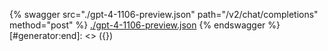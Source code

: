 [#generator:start]: <> ({ "template": "openapi" })
{% swagger src="./gpt-4-1106-preview.json" path="/v2/chat/completions" method="post" %}
[./gpt-4-1106-preview.json](./gpt-4-1106-preview.json)
{% endswagger %}
[#generator:end]: <> ({})